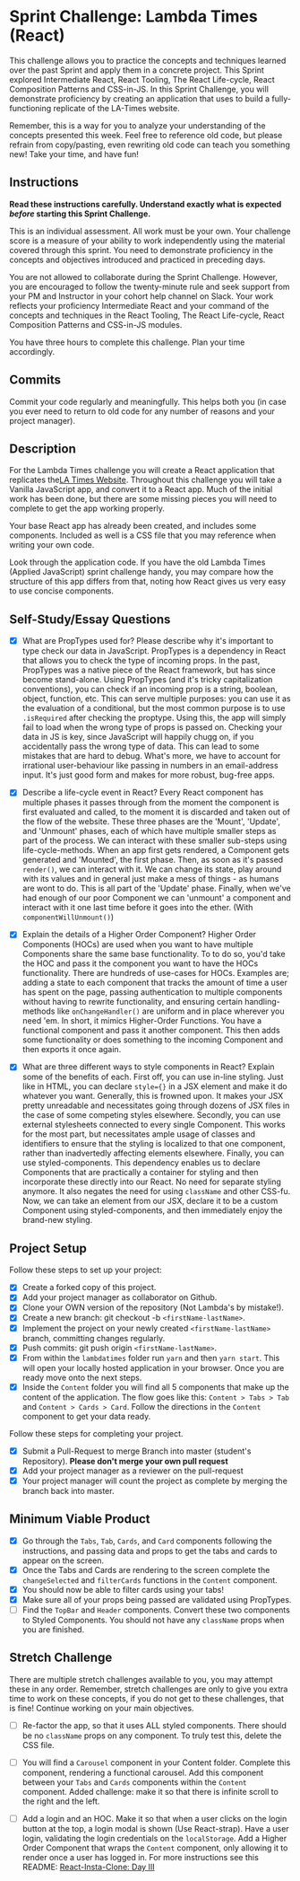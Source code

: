# Sprint Challenge: Lambda Times (React)

This challenge allows you to practice the concepts and techniques learned over the past Sprint and apply them in a concrete project. This Sprint explored Intermediate React, React Tooling, The React Life-cycle, React Composition Patterns and CSS-in-JS. In this Sprint Challenge, you will demonstrate proficiency by creating an application that uses to build a fully-functioning replicate of the LA-Times website.

Remember, this is a way for you to analyze your understanding of the concepts presented this week. Feel free to reference old code, but please refrain from copy/pasting, even rewriting old code can teach you something new! Take your time, and have fun!

## Instructions

**Read these instructions carefully. Understand exactly what is expected _before_ starting this Sprint Challenge.**

This is an individual assessment. All work must be your own. Your challenge score is a measure of your ability to work independently using the material covered through this sprint. You need to demonstrate proficiency in the concepts and objectives introduced and practiced in preceding days.

You are not allowed to collaborate during the Sprint Challenge. However, you are encouraged to follow the twenty-minute rule and seek support from your PM and Instructor in your cohort help channel on Slack. Your work reflects your proficiency Intermediate React and your command of the concepts and techniques in the React Tooling, The React Life-cycle, React Composition Patterns and CSS-in-JS modules.

You have three hours to complete this challenge. Plan your time accordingly.

## Commits

Commit your code regularly and meaningfully. This helps both you (in case you ever need to return to old code for any number of reasons and your project manager).

## Description

For the Lambda Times challenge you will create a React application that replicates the[LA Times Website](http://www.latimes.com). Throughout this challenge you will take a Vanilla JavaScript app, and convert it to a React app. Much of the initial work has been done, but there are some missing pieces you will need to complete to get the app working properly.

Your base React app has already been created, and includes some components. Included as well is a CSS file that you may reference when writing your own code.

Look through the application code. If you have the old Lambda Times (Applied JavaScript) sprint challenge handy, you may compare how the structure of this app differs from that, noting how React gives us very easy to use concise components.

## Self-Study/Essay Questions

- [x] What are PropTypes used for? Please describe why it's important to type check our data in JavaScript.
    PropTypes is a dependency in React that allows you to check the type of incoming props. In the past, PropTypes was a native piece of the React framework, but has since become stand-alone. Using PropTypes (and it's tricky capitalization conventions), you can check if an incoming prop is a string, boolean, object, function, etc. This can serve multiple purposes: you can use it as the evaluation of a conditional, but the most common purpose is to use `.isRequired` after checking the proptype. Using this, the app will simply fail to load when the wrong type of props is passed on.
    Checking your data in JS is key, since JavaScript will happily chugg on, if you accidentally pass the wrong type of data. This can lead to some mistakes that are hard to debug. What's more, we have to account for irrational user-behaviour like passing in numbers in an email-address input. It's just good form and makes for more robust, bug-free apps.

- [x] Describe a life-cycle event in React?
    Every React component has multiple phases it passes through from the moment the component is first evaluated and called, to the moment it is discarded and taken out of the flow of the website. These three phases are the 'Mount', 'Update', and 'Unmount' phases, each of which have multiple smaller steps as part of the process. We can interact with these smaller sub-steps using life-cycle-methods.
    When an app first gets rendered, a Component gets generated and 'Mounted', the first phase. Then, as soon as it's passed `render()`, we can interact with it. We can change its state, play around with its values and in general just make a mess of things - as humans are wont to do. This is all part of the 'Update' phase. Finally, when we've had enough of our poor Component we can 'unmount' a component and interact with it one last time before it goes into the ether. (With `componentWillUnmount()`)

- [x] Explain the details of a Higher Order Component?
    Higher Order Components (HOCs) are used when you want to have multiple Components share the same base functionality. To to do so, you'd take the HOC and pass it the component you want to have the HOCs functionality. 
    There are hundreds of use-cases for HOCs. Examples are; adding a state to each component that tracks the amount of time a user has spent on the page, passing authentication to multiple components without having to rewrite functionality, and ensuring certain handling-methods like `onChangeHandler()` are uniform and in place wherever you need 'em.
    In short, it mimics Higher-Order Functions. You have a functional component and pass it another component. This then adds some functionality or does something to the incoming Component and then exports it once again.

- [x] What are three different ways to style components in React? Explain some of the benefits of each.
    First off, you can use in-line styling. Just like in HTML, you can declare `style={}` in a JSX element and make it do whatever you want. Generally, this is frowned upon. It makes your JSX pretty unreadable and necessitates going through dozens of JSX files in the case of some competing styles elsewhere.
    Secondly, you can use external stylesheets connected to every single Component. This works for the most part, but necessitates ample usage of classes and identifiers to ensure that the styling is localized to that one component, rather than inadvertedly affecting elements elsewhere.
    Finally, you can use styled-components. This dependency enables us to declare Components that are practically a container for styling and then incorporate these directly into our React. No need for separate styling anymore. It also negates the need for using `className` and other CSS-fu. Now, we can take an element from our JSX, declare it to be a custom Component using styled-components, and then immediately enjoy the brand-new styling. 

## Project Setup

Follow these steps to set up your project:

- [x] Create a forked copy of this project.
- [x] Add your project manager as collaborator on Github.
- [x] Clone your OWN version of the repository (Not Lambda's by mistake!).
- [x] Create a new branch: git checkout -b `<firstName-lastName>`.
- [x] Implement the project on your newly created `<firstName-lastName>` branch, committing changes regularly.
- [x] Push commits: git push origin `<firstName-lastName>`.
- [x] From within the `lambdatimes` folder run `yarn` and then `yarn start`. This will open your locally hosted application in your browser. Once you are ready move onto the next steps.
- [x] Inside the `Content` folder you will find all 5 components that make up the content of the application. The flow goes like this: `Content > Tabs > Tab` and `Content > Cards > Card`. Follow the directions in the `Content` component to get your data ready.

Follow these steps for completing your project.

- [x] Submit a Pull-Request to merge <firstName-lastName> Branch into master (student's Repository). **Please don't merge your own pull request**
- [x] Add your project manager as a reviewer on the pull-request
- [x] Your project manager will count the project as complete by merging the branch back into master.

## Minimum Viable Product

- [x] Go through the `Tabs`, `Tab`, `Cards`, and `Card` components following the instructions, and passing data and props to get the tabs and cards to appear on the screen.
- [x] Once the Tabs and Cards are rendering to the screen complete the `changeSelected` and `filterCards` functions in the `Content` component.
- [x] You should now be able to filter cards using your tabs!
- [x] Make sure all of your props being passed are validated using PropTypes.
- [ ] Find the `TopBar` and `Header` components. Convert these two components to Styled Components. You should not have any `className` props when you are finished.

## Stretch Challenge

There are multiple stretch challenges available to you, you may attempt these in any order. Remember, stretch challenges are only to give you extra time to work on these concepts, if you do not get to these challenges, that is fine! Continue working on your main objectives.

- [ ] Re-factor the app, so that it uses ALL styled components. There should be no `className` props on any component. To truly test this, delete the CSS file.

- [ ] You will find a `Carousel` component in your Content folder. Complete this component, rendering a functional carousel. Add this component between your `Tabs` and `Cards` components within the `Content` component. Added challenge: make it so that there is infinite scroll to the right and the left.

- [ ] Add a login and an HOC. Make it so that when a user clicks on the login button at the top, a login modal is shown (Use React-strap). Have a user login, validating the login credentials on the `localStorage`. Add a Higher Order Component that wraps the `Content` component, only allowing it to render once a user has logged in. For more instructions see this README: [React-Insta-Clone: Day III](https://github.com/LambdaSchool/React-Insta-Clone/blob/master/DAY_THREE_README.md#tasks-day-iii)
